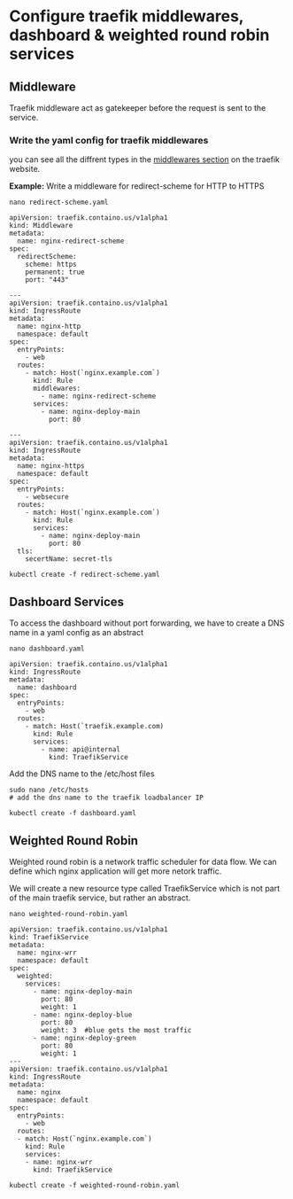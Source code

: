 # Configure traefik middlewares, dashboard & weighted round robin services

## Middleware
Traefik middleware act as gatekeeper before the request is sent to the service.

### Write the yaml config for traefik middlewares
you can see all the diffrent types in the  [middlewares section](https://doc.traefik.io/traefik/middlewares/overview/) on the traefik website.

**Example:** Write a middleware for redirect-scheme for HTTP to HTTPS

```
nano redirect-scheme.yaml
```
```
apiVersion: traefik.containo.us/v1alpha1
kind: Middleware
metadata:
  name: nginx-redirect-scheme
spec:
  redirectScheme:
    scheme: https
    permanent: true
    port: "443"

---
apiVersion: traefik.containo.us/v1alpha1
kind: IngressRoute
metadata:
  name: nginx-http
  namespace: default
spec:
  entryPoints:
    - web
  routes:
    - match: Host(`nginx.example.com`)
      kind: Rule
      middlewares:
        - name: nginx-redirect-scheme      
      services:
        - name: nginx-deploy-main
          port: 80

---
apiVersion: traefik.containo.us/v1alpha1
kind: IngressRoute
metadata:
  name: nginx-https
  namespace: default
spec:
  entryPoints:
    - websecure
  routes:
    - match: Host(`nginx.example.com`)
      kind: Rule     
      services:
        - name: nginx-deploy-main
          port: 80
  tls:
    secertName: secret-tls
```
```
kubectl create -f redirect-scheme.yaml
```

## Dashboard Services
To access the dashboard without port forwarding, we have to create a DNS name in a yaml config as an abstract

```
nano dashboard.yaml
```
```
apiVersion: traefik.containo.us/v1alpha1
kind: IngressRoute
metadata:
  name: dashboard
spec:
  entryPoints:
    - web
  routes:
    - match: Host(`traefik.example.com)
      kind: Rule
      services:
        - name: api@internal
          kind: TraefikService
```
Add the DNS name to the /etc/host files

```
sudo nano /etc/hosts
# add the dns name to the traefik loadbalancer IP
```
```
kubectl create -f dashboard.yaml
```

## Weighted Round Robin
Weighted round robin is a network traffic scheduler for data flow. 
We can define which nginx application will get more netork traffic.

We will create a new resource type called TraefikService which is not part of the main traefik service, but rather an abstract.

```
nano weighted-round-robin.yaml
```
```
apiVersion: traefik.containo.us/v1alpha1
kind: TraefikService
metadata:
  name: nginx-wrr
  namespace: default
spec:
  weighted:
    services:
      - name: nginx-deploy-main
        port: 80
        weight: 1
      - name: nginx-deploy-blue
        port: 80
        weight: 3  #blue gets the most traffic
      - name: nginx-deploy-green
        port: 80
        weight: 1
---
apiVersion: traefik.containo.us/v1alpha1
kind: IngressRoute
metadata:
  name: nginx
  namespace: default
spec:
  entryPoints:
    - web
  routes:
  - match: Host(`nginx.example.com`)
    kind: Rule
    services:
    - name: nginx-wrr
      kind: TraefikService
```
```
kubectl create -f weighted-round-robin.yaml
```
